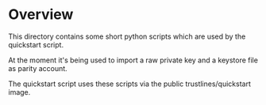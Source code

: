 # Overview

This directory contains some short python scripts which are used by
the quickstart script.

At the moment it's being used to import a raw private key and a
keystore file as parity account.

The quickstart script uses these scripts via the public
trustlines/quickstart image.
